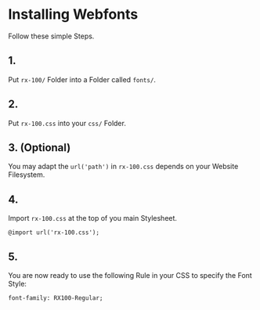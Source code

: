 # Installing Webfonts
Follow these simple Steps.

## 1.
Put `rx-100/` Folder into a Folder called `fonts/`.

## 2.
Put `rx-100.css` into your `css/` Folder.

## 3. (Optional)
You may adapt the `url('path')` in `rx-100.css` depends on your Website Filesystem.

## 4.
Import `rx-100.css` at the top of you main Stylesheet.

```
@import url('rx-100.css');
```

## 5.
You are now ready to use the following Rule in your CSS to specify the Font Style:
```
font-family: RX100-Regular;

```

